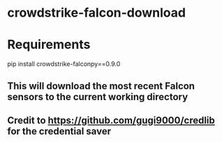 # crowdstrike-falcon-download

# Requirements
  pip install crowdstrike-falconpy==0.9.0

## This will download the most recent Falcon sensors to the current working directory
## Credit to https://github.com/gugi9000/credlib for the credential saver
